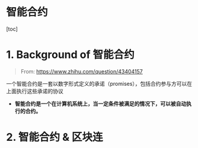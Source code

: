 # 智能合约

[toc]

# 1. Background of 智能合约

> From: https://www.zhihu.com/question/43404157

一个智能合约是一套以数字形式定义的承诺（promises），包括合约参与方可以在上面执行这些承诺的协议

* **智能合约是一个在计算机系统上，当一定条件被满足的情况下，可以被自动执行的合约。**



# 2. 智能合约 & 区块连



